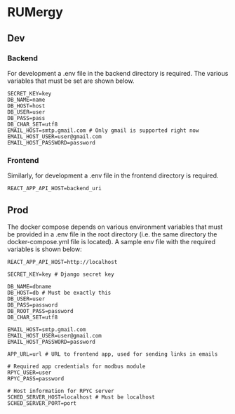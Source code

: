# RUMergy

## Dev

### Backend

For development a .env file in the backend directory is required. The various variables that must be set are shown below.

```
SECRET_KEY=key
DB_NAME=name
DB_HOST=host
DB_USER=user
DB_PASS=pass
DB_CHAR_SET=utf8
EMAIL_HOST=smtp.gmail.com # Only gmail is supported right now
EMAIL_HOST_USER=user@gmail.com
EMAIL_HOST_PASSWORD=password
```

### Frontend

Similarly, for development a .env file in the frontend directory is required.

```
REACT_APP_API_HOST=backend_uri
```

## Prod

The docker compose depends on various environment variables that must be provided in a .env file in the root directory (i.e. the same directory the docker-compose.yml file is located). A sample env file with the required variables is shown below:

```
REACT_APP_API_HOST=http://localhost

SECRET_KEY=key # Django secret key

DB_NAME=dbname
DB_HOST=db # Must be exactly this
DB_USER=user
DB_PASS=password
DB_ROOT_PASS=password
DB_CHAR_SET=utf8

EMAIL_HOST=smtp.gmail.com
EMAIL_HOST_USER=user@gmail.com
EMAIL_HOST_PASSWORD=password

APP_URL=url # URL to frontend app, used for sending links in emails

# Required app credentials for modbus module
RPYC_USER=user
RPYC_PASS=password

# Host information for RPYC server
SCHED_SERVER_HOST=localhost # Must be localhost
SCHED_SERVER_PORT=port
```
